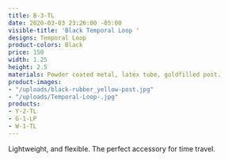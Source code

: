 ```yaml
---
title: B-3-TL
date: 2020-03-03 23:26:00 -05:00
visible-title: 'Black Temporal Loop '
designs: Temporal Loop
product-colors: Black
price: 150
width: 1.25
height: 2.5
materials: Powder coated metal, latex tube, goldfilled post.
product-images:
- "/uploads/black-rubber_yellow-post.jpg"
- "/uploads/Temporal-Loop-.jpg"
products:
- Y-2-TL
- G-1-LP
- W-1-TL
---
```


Lightweight, and flexible. The perfect accessory for time travel.